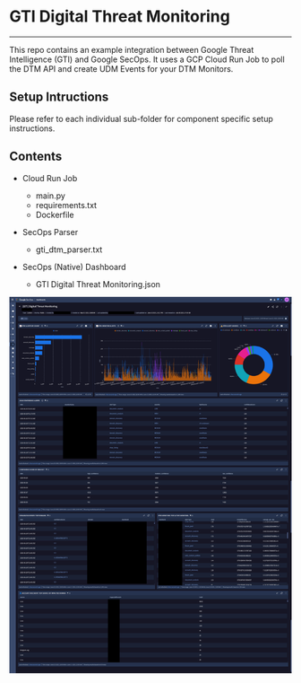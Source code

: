 # GTI Digital Threat Monitoring
---
This repo contains an example integration between Google Threat Intelligence (GTI) and Google SecOps.  It uses a GCP Cloud Run Job to poll the DTM API and create UDM Events for your DTM Monitors.

## Setup Intructions

Please refer to each individual sub-folder for component specific setup instructions.

## Contents
* Cloud Run Job
  * main.py
  * requirements.txt
  * Dockerfile

* SecOps Parser
  * gti_dtm_parser.txt

* SecOps (Native) Dashboard
  * GTI Digital Threat Monitoring.json

![GTI DTM Dashboard in Google SecOps](secops_dashboard/gti_dtm_dashboard.png)
